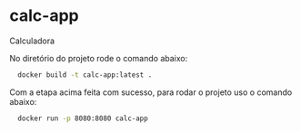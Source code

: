 # calc-app
Calculadora

No diretório do projeto rode o comando abaixo:
```bash
  docker build -t calc-app:latest .
```

Com a etapa acima feita com sucesso, para rodar o projeto uso o comando abaixo:
```bash
  docker run -p 8080:8080 calc-app
```

